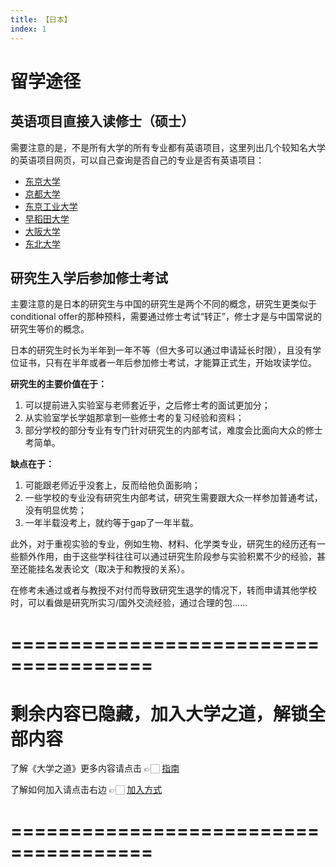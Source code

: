 ```yaml
---
title: 【日本】
index: 1
---
```


# **留学途径**

## **英语项目直接入读修士（硕士）**

需要注意的是，不是所有大学的所有专业都有英语项目，这里列出几个较知名大学的英语项目网页，可以自己查询是否自己的专业是否有英语项目：

- [东京大学](https://www.u-tokyo.ac.jp/en/prospective-students/graduate_course_list.html)
- [京都大学](https://www.kyoto-u.ac.jp/en/education-campus/education_and_admissions/english-taught-degree-programs)
- [东京工业大学](https://www.titech.ac.jp/english/graduate_school/international/international_graduate/)
- [早稻田大学](https://www.waseda.jp/inst/admission/graduate/application/)
- [大阪大学](https://www.osaka-u.ac.jp/ja/international/inbound/6zehse)
- [东北大学](https://www.insc.tohoku.ac.jp/english/degree/graduate-english/)

## **研究生入学后参加修士考试**

主要注意的是日本的研究生与中国的研究生是两个不同的概念，研究生更类似于conditional offer的那种预科，需要通过修士考试“转正”，修士才是与中国常说的研究生等价的概念。

日本的研究生时长为半年到一年不等（但大多可以通过申请延长时限），且没有学位证书，只有在半年或者一年后参加修士考试，才能算正式生，开始攻读学位。

**研究生的主要价值在于：**

1. 可以提前进入实验室与老师套近乎，之后修士考的面试更加分；
2. 从实验室学长学姐那拿到一些修士考的复习经验和资料；
3. 部分学校的部分专业有专门针对研究生的内部考试，难度会比面向大众的修士考简单。

**缺点在于：**

1. 可能跟老师近乎没套上，反而给他负面影响；
2. 一些学校的专业没有研究生内部考试，研究生需要跟大众一样参加普通考试，没有明显优势；
3. 一年半载没考上，就约等于gap了一年半载。

 

此外，对于重视实验的专业，例如生物、材料、化学类专业，研究生的经历还有一些额外作用，由于这些学科往往可以通过研究生阶段参与实验积累不少的经验，甚至还能挂名发表论文（取决于和教授的关系）。

在修考未通过或者与教授不对付而导致研究生退学的情况下，转而申请其他学校时，可以看做是研究所实习/国外交流经验，通过合理的包……

# ======================================

# 剩余内容已隐藏，加入大学之道，解锁全部内容

了解《大学之道》更多内容请点击 👉🏻 [指南](/pay/daxuezhidao)

了解如何加入请点击右边 👉🏻 [加入方式](/pay/jiaru)

# ======================================